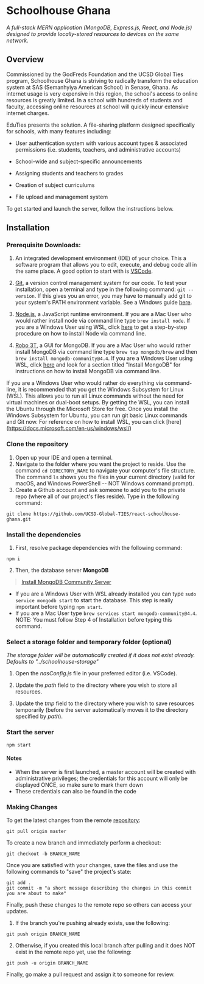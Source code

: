 # Schoolhouse Ghana 

*A full-stack MERN application (MongoDB, Express.js, React, and Node.js) designed to provide locally-stored resources to devices on the same network.*

## Overview

Commissioned by the GodFreds Foundation and the UCSD Global Ties program, Schoolhouse Ghana is striving to radically transform the education system at SAS (Semanhyiya American School) in Senase, Ghana. As internet usage is very expensive in this region, the school's access to online resources is greatly limited. In a school with hundreds of students and faculty, accessing online resources at school will quickly incur extensive internet charges.

EduTies presents the solution. A file-sharing platform designed specifically for schools, with many features including:
- User authentication system with various account types & associated permissions (i.e. students, teachers, and administrative accounts)


- School-wide and subject-specific announcements


- Assigning students and teachers to grades 


- Creation of subject curriculums 


- File upload and management system

To get started and launch the server, follow the instructions below.

## Installation 
### Prerequisite Downloads:
1. An integrated development environment (IDE) of your choice. This a software program that allows you to edit, execute, and debug code all in the same place.  A good option to start with is [VSCode](https://code.visualstudio.com/download).

2. [Git](https://git-scm.com/downloads), a version control management system for our code. To test your installation, open a terminal and type in the following  command: `git --version`. If this gives you an error, you may have to manually add git to your system's PATH environment variable. See a Windows guide [here](https://stackoverflow.com/questions/4492979/git-is-not-recognized-as-an-internal-or-external-command). 

3. [Node.js](https://nodejs.org/en/download/), a JavaScript runtime environment. If you are a Mac User who would rather install node via command line type `brew install node`. If you are a Windows User using WSL, click [here](https://docs.microsoft.com/en-us/windows/dev-environment/javascript/nodejs-on-wsl) to get a step-by-step procedure on how to install Node via command line.

4. [Robo 3T](https://robomongo.org/download), a GUI for MongoDB. If you are a Mac User who would rather install MongoDB via command line type `brew tap mongodb/brew` and then `brew install mongodb-community@4.4`.  If you are a Windows User using WSL, click [here](https://docs.microsoft.com/en-us/windows/wsl/tutorials/wsl-database) and look for a section titled "Install MongoDB" for instructions on how to install MongoDB via command line.

If you are a Windows User who would rather do everything via command-line, it is recommended that you get the Windows Subsystem for Linux (WSL). This allows you to run all Linux commands without the need for virtual machines or dual-boot setups.  By getting the WSL, you can install the Ubuntu through the Microsoft Store for free. Once you install the Windows Subsystem for Ubuntu, you can run git basic Linux commands and Git now. For reference on how to install WSL, you can click [here] (https://docs.microsoft.com/en-us/windows/wsl/)  

### Clone the repository
1. Open up your IDE and open a terminal.
2. Navigate to the folder where you want the project to reside. Use the command `cd DIRECTORY_NAME` to navigate your computer's file structure. The command `ls` shows you the files in your current directory (valid for macOS, and Windows PowerShell -- NOT Windows command prompt).
3. Create a Github account and ask someone to add you to the private repo (where all of our project's files reside). Type in the following command:
```
git clone https://github.com/UCSD-Global-TIES/react-schoolhouse-ghana.git 
```
### Install the dependencies
1. First, resolve package dependencies with the following command:
```
npm i 
```

2. Then, the database server **MongoDB**
> [Install MongoDB Community Server](https://www.mongodb.com/download-center/community)
- If you are a Windows User with WSL already installed you can type `sudo service mongodb start` to start the database.  This step is really important before typing `npm start`.  
- If you are a Mac User type `brew services start mongodb-community@4.4`. NOTE: You must follow Step 4 of Installation before typing this command.


### Select a storage folder and temporary folder (optional)
*The storage folder will be automatically created if it does not exist already. Defaults to "../schoolhouse-storage"*
1. Open the *nasConfig.js* file in your preferred editor (i.e. VSCode).


2. Update the *path* field to the directory where you wish to store all resources. 


3. Update the *tmp* field to the directory where you wish to save resources temporarily (before the server automatically moves it to the directory specified by *path*).

### Start the server
```
npm start
```

#### Notes 
- When the server is first launched, a master account will be created with administrative privileges; the credentials for this account will only be displayed ONCE, so make sure to mark them down
- These credentials can also be found in the code


### Making Changes
To get the latest changes from the remote [repository](https://www.geeksforgeeks.org/what-is-a-git-repository/):
```
git pull origin master
```
To create a new branch and immediately perform a checkout:
```
git checkout -b BRANCH_NAME
```
Once you are satisfied with your changes, save the files and use the following commands to "save" the project's state:
```
git add .
git commit -m "a short message describing the changes in this commit you are about to make"
```
Finally, push these changes to the remote repo so others can access your updates.
1. If the branch you're pushing already exists, use the following:
```
git push origin BRANCH_NAME
```
2. Otherwise, if you created this local branch after pulling and it does NOT exist in the remote repo yet, use the following:
```
git push -u origin BRANCH_NAME
```
Finally, go make a pull request and assign it to someone for review.



